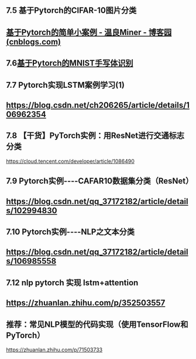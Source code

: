 ## 7.5 基于Pytorch的CIFAR-10图片分类

## [基于Pytorch的简单小案例 - 温良Miner - 博客园 (cnblogs.com)](https://www.cnblogs.com/miners/p/10721611.html)



## 7.6[基于Pytorch的MNIST手写体识别](https://www.cnblogs.com/miners/p/10721611.html#autoid-2-3-0)



## 7.7 Pytorch实现LSTM案例学习(1)

## https://blog.csdn.net/ch206265/article/details/106962354



## 7.8 【干货】PyTorch实例：用ResNet进行交通标志分类

https://cloud.tencent.com/developer/article/1086490





## 7.9 Pytorch实例----CAFAR10数据集分类（ResNet）

## https://blog.csdn.net/qq_37172182/article/details/102994830





## 7.10 Pytorch实例----NLP之文本分类

## https://blog.csdn.net/qq_37172182/article/details/106985558



## 7.12 nlp pytorch 实现 lstm+attention

## https://zhuanlan.zhihu.com/p/352503557



## 推荐：常见NLP模型的代码实现（使用TensorFlow和PyTorch）

https://zhuanlan.zhihu.com/p/71503733